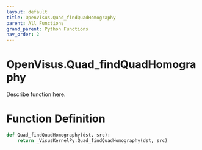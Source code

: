 ```yaml
---
layout: default
title: OpenVisus.Quad_findQuadHomography
parent: All Functions
grand_parent: Python Functions
nav_order: 2
---
```


# OpenVisus.Quad_findQuadHomography

Describe function here.

# Function Definition

```python
def Quad_findQuadHomography(dst, src):
    return _VisusKernelPy.Quad_findQuadHomography(dst, src)
```
